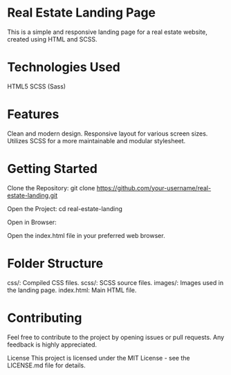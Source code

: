 # Real Estate Landing Page
This is a simple and responsive landing page for a real estate website, created using HTML and SCSS.

# Technologies Used
HTML5
SCSS (Sass)

# Features
Clean and modern design.
Responsive layout for various screen sizes.
Utilizes SCSS for a more maintainable and modular stylesheet.


# Getting Started
Clone the Repository:
git clone https://github.com/your-username/real-estate-landing.git

Open the Project:
cd real-estate-landing

Open in Browser:

Open the index.html file in your preferred web browser.


# Folder Structure

css/: Compiled CSS files.
scss/: SCSS source files.
images/: Images used in the landing page.
index.html: Main HTML file.


# Contributing

Feel free to contribute to the project by opening issues or pull requests. Any feedback is highly appreciated.

License
This project is licensed under the MIT License - see the LICENSE.md file for details.